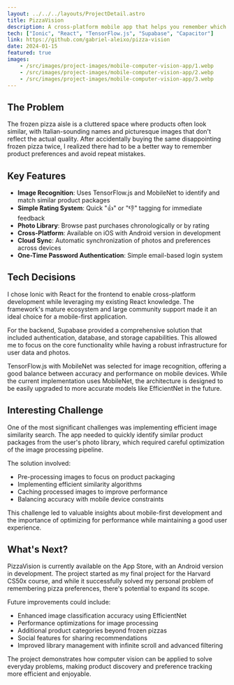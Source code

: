 ```yaml
---
layout: ../../../layouts/ProjectDetail.astro
title: PizzaVision
description: A cross-platform mobile app that helps you remember which frozen pizzas you've tried and liked, using computer vision to identify similar products
tech: ["Ionic", "React", "TensorFlow.js", "Supabase", "Capacitor"]
link: https://github.com/gabriel-aleixo/pizza-vision
date: 2024-01-15
featured: true
images:
    - /src/images/project-images/mobile-computer-vision-app/1.webp 
    - /src/images/project-images/mobile-computer-vision-app/2.webp
    - /src/images/project-images/mobile-computer-vision-app/3.webp
---
```


## The Problem

The frozen pizza aisle is a cluttered space where products often look similar, with Italian-sounding names and picturesque images that don't reflect the actual quality. After accidentally buying the same disappointing frozen pizza twice, I realized there had to be a better way to remember product preferences and avoid repeat mistakes.

## Key Features

- **Image Recognition**: Uses TensorFlow.js and MobileNet to identify and match similar product packages
- **Simple Rating System**: Quick "👍" or "👎" tagging for immediate feedback
- **Photo Library**: Browse past purchases chronologically or by rating
- **Cross-Platform**: Available on iOS with Android version in development
- **Cloud Sync**: Automatic synchronization of photos and preferences across devices
- **One-Time Password Authentication**: Simple email-based login system

## Tech Decisions

I chose Ionic with React for the frontend to enable cross-platform development while leveraging my existing React knowledge. The framework's mature ecosystem and large community support made it an ideal choice for a mobile-first application.

For the backend, Supabase provided a comprehensive solution that included authentication, database, and storage capabilities. This allowed me to focus on the core functionality while having a robust infrastructure for user data and photos.

TensorFlow.js with MobileNet was selected for image recognition, offering a good balance between accuracy and performance on mobile devices. While the current implementation uses MobileNet, the architecture is designed to be easily upgraded to more accurate models like EfficientNet in the future.

## Interesting Challenge

One of the most significant challenges was implementing efficient image similarity search. The app needed to quickly identify similar product packages from the user's photo library, which required careful optimization of the image processing pipeline.

The solution involved:
- Pre-processing images to focus on product packaging
- Implementing efficient similarity algorithms
- Caching processed images to improve performance
- Balancing accuracy with mobile device constraints

This challenge led to valuable insights about mobile-first development and the importance of optimizing for performance while maintaining a good user experience.

## What's Next?

PizzaVision is currently available on the App Store, with an Android version in development. The project started as my final project for the Harvard CS50x course, and while it successfully solved my personal problem of remembering pizza preferences, there's potential to expand its scope.

Future improvements could include:
- Enhanced image classification accuracy using EfficientNet
- Performance optimizations for image processing
- Additional product categories beyond frozen pizzas
- Social features for sharing recommendations
- Improved library management with infinite scroll and advanced filtering

The project demonstrates how computer vision can be applied to solve everyday problems, making product discovery and preference tracking more efficient and enjoyable.